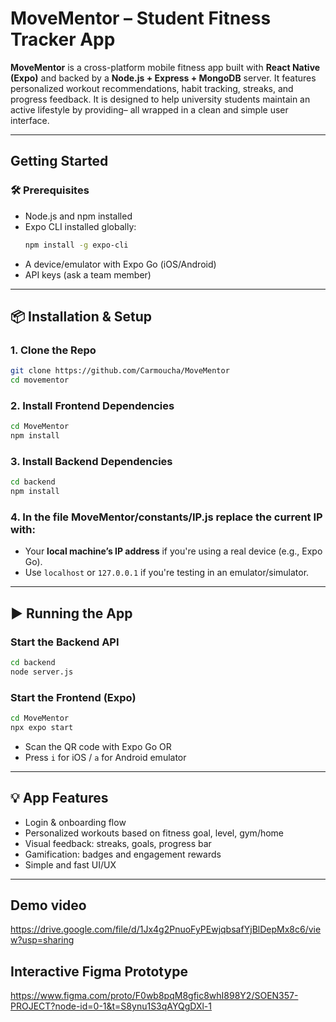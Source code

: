 # MoveMentor – Student Fitness Tracker App

**MoveMentor** is a cross-platform mobile fitness app built with **React Native (Expo)** and backed by a **Node.js + Express + MongoDB** server. It features personalized workout recommendations, habit tracking, streaks, and progress feedback.  It is designed to help university students maintain an active lifestyle by providing– all wrapped in a clean and simple user interface.

---

## Getting Started

### 🛠 Prerequisites
- Node.js and npm installed
- Expo CLI installed globally:
  ```bash
  npm install -g expo-cli
  ```
- A device/emulator with Expo Go (iOS/Android)
- API keys (ask a team member)


---

## 📦 Installation & Setup

### 1. Clone the Repo
```bash
git clone https://github.com/Carmoucha/MoveMentor
cd movementor
```

### 2. Install Frontend Dependencies
```bash
cd MoveMentor
npm install
```

### 3. Install Backend Dependencies
```bash
cd backend
npm install
```
### 4. In the file MoveMentor/constants/IP.js replace the current IP with:

- Your **local machine’s IP address** if you're using a real device (e.g., Expo Go).
- Use `localhost` or `127.0.0.1` if you're testing in an emulator/simulator.



---

## ▶️ Running the App

### Start the Backend API
```bash
cd backend
node server.js
```

### Start the Frontend (Expo)
```bash
cd MoveMentor
npx expo start
```
- Scan the QR code with Expo Go OR
- Press `i` for iOS / `a` for Android emulator


---

## 💡 App Features

- Login & onboarding flow
- Personalized workouts based on fitness goal, level, gym/home
- Visual feedback: streaks, goals, progress bar
- Gamification: badges and engagement rewards
- Simple and fast UI/UX

---

## Demo video
https://drive.google.com/file/d/1Jx4g2PnuoFyPEwjqbsafYjBlDepMx8c6/view?usp=sharing

## Interactive Figma Prototype
https://www.figma.com/proto/F0wb8pqM8gfic8whI898Y2/SOEN357-PROJECT?node-id=0-1&t=S8ynu1S3qAYQgDXl-1

